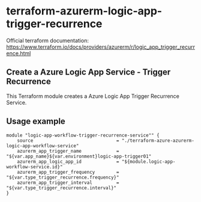 # terraform-azurerm-logic-app-trigger-recurrence

Official terraform documentation: <https://www.terraform.io/docs/providers/azurerm/r/logic_app_trigger_recurrence.html>

## Create a Azure Logic App Service - Trigger Recurrence

This Terraform module creates a Azure Logic App Trigger Recurrence Service.

## Usage example

```hcl
module "logic-app-workflow-trigger-recurrence-service"" {
    source                               = "./terraform-azure-azurerm-logic-app-workflow-service"
    azurerm_app_trigger_name             = "${var.app_name}${var.environment}logic-app-trigger01"
    azurerm_app_logic_app_id             = "${module.logic-app-workflow-service.id}"
    azurerm_app_trigger_frequency        = "${var.type_trigger_recurrence.frequency}"
    azurerm_app_trigger_interval         = "${var.type_trigger_recurrence.interval}"
}
```